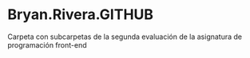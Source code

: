 # Bryan.Rivera.GITHUB
Carpeta con subcarpetas de la segunda evaluación de la asignatura de programación front-end
